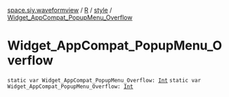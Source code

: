 [space.siy.waveformview](../../index.md) / [R](../index.md) / [style](index.md) / [Widget_AppCompat_PopupMenu_Overflow](./-widget_-app-compat_-popup-menu_-overflow.md)

# Widget_AppCompat_PopupMenu_Overflow

`static var Widget_AppCompat_PopupMenu_Overflow: `[`Int`](https://kotlinlang.org/api/latest/jvm/stdlib/kotlin/-int/index.html)
`static var Widget_AppCompat_PopupMenu_Overflow: `[`Int`](https://kotlinlang.org/api/latest/jvm/stdlib/kotlin/-int/index.html)